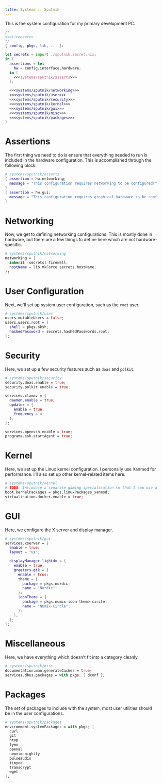 ```yaml
---
title: Systems :: Sputnik
---
```


This is the system configuration for my primary development PC.

```nix systems/sputnik.nix
/*
<<<license>>>
*/
{ config, pkgs, lib, ... }:

let secrets = import ./sputnik.secret.nix;
in {
  assertions = let
    hw = config.interface.hardware;
  in [
    <<<systems/sputnik/asserts>>>
  ];

  <<<systems/sputnik/networking>>>
  <<<systems/sputnik/user>>>
  <<<systems/sputnik/security>>>
  <<<systems/sputnik/kernel>>>
  <<<systems/sputnik/gui>>>
  <<<systems/sputnik/misc>>>
  <<<systems/sputnik/packages>>>
}
```

# Assertions
The first thing we need to do is ensure that everything needed to run is included in the hardware configuration. This is accomplished through the following block:
```nix "systems/sputnik/asserts"
# systems/sputnik/asserts
{ assertion = hw.networking;
  message = "This configuration requires networking to be configured!";
}
{ assertion = hw.gui;
  message = "This configuration requires graphical hardware to be configured!";
}
```

# Networking
Now, we get to defining networking configurations. This is mostly done in hardware, but there are a few things to define here which are not hardware-specific.
```nix "systems/sputnik/networking"
# systems/sputnik/networking
networking = {
  inherit (secrets) firewall;
  hostName = lib.mkForce secrets.hostName;
};
```

# User Configuration
Next, we'll set up system user configuration, such as the `root` user.
```nix "systems/sputnik/user"
# systems/sputnik/user
users.mutableUsers = false;
users.users.root = {
  shell = pkgs.oksh;
  hashedPassword = secrets.hashedPasswords.root;
};
```

# Security
Here, we set up a few security features such as `doas` and `polkit`.
```nix "systems/sputnik/security"
# systems/sputnik/security
security.doas.enable = true;
security.polkit.enable = true;

services.clamav = {
  daemon.enable = true;
  updater = {
    enable = true;
    frequency = 4;
  };
};

services.openssh.enable = true;
programs.ssh.startAgent = true;
```

# Kernel
Here, we set up the Linux kernel configuration. I personally use Xanmod for performance. I'll also set up other kernel-related items here.
```nix "systems/sputnik/kernel"
# systems/sputnik/kernel
# TODO: Introduce a separate gaming specialisation so that I can use a hardened kernel by default.
boot.kernelPackages = pkgs.linuxPackages_xanmod;
virtualisation.docker.enable = true;
```

# GUI
Here, we configure the X server and display manager.
```nix "systems/sputnik/gui"
# systems/sputnik/gui
services.xserver = {
  enable = true;
  layout = "us";

  displayManager.lightdm = {
    enable = true;
    greeters.gtk = {
      enable = true;
      theme = {
        package = pkgs.nordic;
        name = "Nordic";
      };
      iconTheme = {
        package = pkgs.numix-icon-theme-circle;
        name = "Numix-Circle";
      };
    };
  };
};
```

# Miscellaneous
Here, we have everything which doesn't fit into a category cleanly.
```nix "systems/sputnik/misc"
# systems/sputnik/misc
documentation.man.generateCaches = true;
services.dbus.packages = with pkgs; [ dconf ];
```

# Packages
The set of packages to include with the system, most user utilities should be in the user configurations.
```nix "systems/sputnik/packages"
# systems/sputnik/packages
environment.systemPackages = with pkgs; [
  curl
  git
  htop
  lynx
  openal
  neovim-nightly
  pulseaudio
  tinycc
  transcrypt
  wget
];
```
